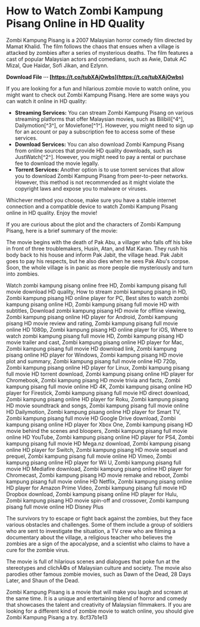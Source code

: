 
 
# How to Watch Zombi Kampung Pisang Online in HD Quality
 
Zombi Kampung Pisang is a 2007 Malaysian horror comedy film directed by Mamat Khalid. The film follows the chaos that ensues when a village is attacked by zombies after a series of mysterious deaths. The film features a cast of popular Malaysian actors and comedians, such as Awie, Datuk AC Mizal, Que Haidar, Sofi Jikan, and Ezlynn.
 
**Download File ··· [https://t.co/tubXAjOwbs](https://t.co/tubXAjOwbs)**


 
If you are looking for a fun and hilarious zombie movie to watch online, you might want to check out Zombi Kampung Pisang. Here are some ways you can watch it online in HD quality:
 
- **Streaming Services:** You can stream Zombi Kampung Pisang on various streaming platforms that offer Malaysian movies, such as Bilibili[^4^], Dailymotion[^3^], or Moviefone[^1^]. However, you might need to sign up for an account or pay a subscription fee to access some of these services.
- **Download Services:** You can also download Zombi Kampung Pisang from online sources that provide HD quality downloads, such as JustWatch[^2^]. However, you might need to pay a rental or purchase fee to download the movie legally.
- **Torrent Services:** Another option is to use torrent services that allow you to download Zombi Kampung Pisang from peer-to-peer networks. However, this method is not recommended as it might violate the copyright laws and expose you to malware or viruses.

Whichever method you choose, make sure you have a stable internet connection and a compatible device to watch Zombi Kampung Pisang online in HD quality. Enjoy the movie!
  
If you are curious about the plot and the characters of Zombi Kampung Pisang, here is a brief summary of the movie:
 
The movie begins with the death of Pak Abu, a villager who falls off his bike in front of three troublemakers, Husin, Atan, and Mat Karan. They rush his body back to his house and inform Pak Jabit, the village head. Pak Jabit goes to pay his respects, but he also dies when he sees Pak Abu's corpse. Soon, the whole village is in panic as more people die mysteriously and turn into zombies.
 
Watch zombi kampung pisang online free HD,  Zombi kampung pisang full movie download HD quality,  How to stream zombi kampung pisang in HD,  Zombi kampung pisang HD online player for PC,  Best sites to watch zombi kampung pisang online HD,  Zombi kampung pisang full movie HD with subtitles,  Download zombi kampung pisang HD movie for offline viewing,  Zombi kampung pisang online HD player for Android,  Zombi kampung pisang HD movie review and rating,  Zombi kampung pisang full movie online HD 1080p,  Zombi kampung pisang HD online player for iOS,  Where to watch zombi kampung pisang full movie HD,  Zombi kampung pisang HD movie trailer and cast,  Zombi kampung pisang online HD player for Mac,  Zombi kampung pisang full movie HD download link,  Zombi kampung pisang online HD player for Windows,  Zombi kampung pisang HD movie plot and summary,  Zombi kampung pisang full movie online HD 720p,  Zombi kampung pisang online HD player for Linux,  Zombi kampung pisang full movie HD torrent download,  Zombi kampung pisang online HD player for Chromebook,  Zombi kampung pisang HD movie trivia and facts,  Zombi kampung pisang full movie online HD 4K,  Zombi kampung pisang online HD player for Firestick,  Zombi kampung pisang full movie HD direct download,  Zombi kampung pisang online HD player for Roku,  Zombi kampung pisang HD movie soundtrack and songs,  Zombi kampung pisang full movie online HD Dailymotion,  Zombi kampung pisang online HD player for Smart TV,  Zombi kampung pisang full movie HD Google Drive download,  Zombi kampung pisang online HD player for Xbox One,  Zombi kampung pisang HD movie behind the scenes and bloopers,  Zombi kampung pisang full movie online HD YouTube,  Zombi kampung pisang online HD player for PS4,  Zombi kampung pisang full movie HD Mega.nz download,  Zombi kampung pisang online HD player for Switch,  Zombi kampung pisang HD movie sequel and prequel,  Zombi kampung pisang full movie online HD Vimeo,  Zombi kampung pisang online HD player for Wii U,  Zombi kampung pisang full movie HD Mediafire download,  Zombi kampung pisang online HD player for Chromecast,  Zombi kampung pisang HD movie remake and reboot,  Zombi kampung pisang full movie online HD Netflix,  Zombi kampung pisang online HD player for Amazon Prime Video,  Zombi kampung pisang full movie HD Dropbox download,  Zombi kampung pisang online HD player for Hulu,  Zombi kampung pisang HD movie spin-off and crossover,  Zombi kampung pisang full movie online HD Disney Plus
 
The survivors try to escape or fight back against the zombies, but they face various obstacles and challenges. Some of them include a group of soldiers who are sent to investigate the situation, a TV crew who are filming a documentary about the village, a religious teacher who believes the zombies are a sign of the apocalypse, and a scientist who claims to have a cure for the zombie virus.
 
The movie is full of hilarious scenes and dialogues that poke fun at the stereotypes and clichÃ©s of Malaysian culture and society. The movie also parodies other famous zombie movies, such as Dawn of the Dead, 28 Days Later, and Shaun of the Dead.
 
Zombi Kampung Pisang is a movie that will make you laugh and scream at the same time. It is a unique and entertaining blend of horror and comedy that showcases the talent and creativity of Malaysian filmmakers. If you are looking for a different kind of zombie movie to watch online, you should give Zombi Kampung Pisang a try.
 8cf37b1e13
 
